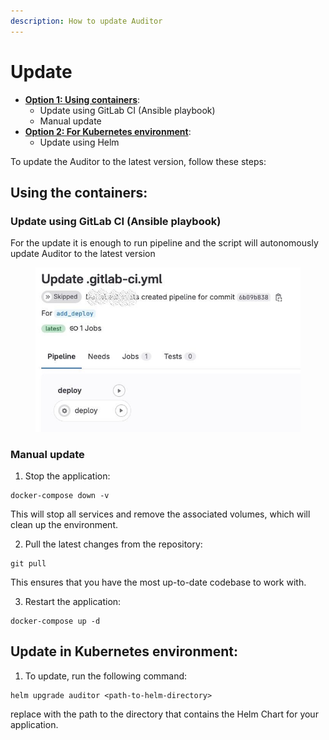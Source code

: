 ```yaml
---
description: How to update Auditor
---
```


# Update

* [**Option 1: Using containers**](update.md#user-content-using-the-containers):
  * Update using GitLab CI (Ansible playbook)
  * Manual update
* [**Option 2: For Kubernetes environment**](update.md#user-content-update-in-kubernetes-environment):
  * Update using Helm

To update the Auditor to the latest version, follow these steps:

## Using the containers: <a href="#user-content-using-the-containers" id="user-content-using-the-containers"></a>

### Update using GitLab CI (Ansible playbook) <a href="#user-content-update-using-gitlab-ci-ansible-playbook" id="user-content-update-using-gitlab-ci-ansible-playbook"></a>

For the update it is enough to run pipeline and the script will autonomously update Auditor to the latest version&#x20;

<figure><img src="../../.gitbook/assets/ci_deploy (1).jpg" alt=""><figcaption></figcaption></figure>

### Manual update <a href="#user-content-manual-update" id="user-content-manual-update"></a>

1. Stop the application:

```
docker-compose down -v
```

This will stop all services and remove the associated volumes, which will clean up the environment.&#x20;

2. &#x20;Pull the latest changes from the repository:

```
git pull
```

This ensures that you have the most up-to-date codebase to work with.

3. Restart the application:

```
docker-compose up -d
```

## Update in Kubernetes environment: <a href="#user-content-update-in-kubernetes-environment" id="user-content-update-in-kubernetes-environment"></a>

1. To update, run the following command:

```
helm upgrade auditor <path-to-helm-directory>
```

replace with the path to the directory that contains the Helm Chart for your application.
